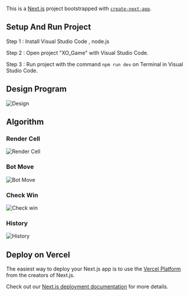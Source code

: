 This is a [Next.js](https://nextjs.org/) project bootstrapped with [`create-next-app`](https://github.com/vercel/next.js/tree/canary/packages/create-next-app).
## Setup And Run Project
  Step 1 : Install Visual Studio Code , node.js 
  
  Step 2 : Open project "XO_Game" with Visual Studio Code.
  
  Step 3 : Run project with the command ``` npm run dev ``` on Terminal in Visual Studio Code.

## Design Program
  ![Design](https://github.com/Nithi-Kerdmongkhon/XO_Game/assets/108142955/a6193330-bcd0-4f95-b2be-064d2e92cbe7)
## Algorithm
  ### Render Cell
  ![Render Cell](https://github.com/Nithi-Kerdmongkhon/XO_Game/assets/108142955/48e8ce90-dab5-4369-88c0-a8cfd3e9f562)
  ### Bot Move
  ![Bot Move](https://github.com/Nithi-Kerdmongkhon/XO_Game/assets/108142955/7c13c3e3-f762-40f1-b4e8-7be752b91403)
  ### Check Win
  ![Check win](https://github.com/Nithi-Kerdmongkhon/XO_Game/assets/108142955/927cf477-5afd-492d-9fb8-527e9db168a3)
  ### History
  ![History](https://github.com/Nithi-Kerdmongkhon/XO_Game/assets/108142955/a7fcd577-e30e-4d10-8a01-8ebc07f9bf3f)


## Deploy on Vercel

The easiest way to deploy your Next.js app is to use the [Vercel Platform]([[(https://xo-game-pi.vercel.app/)]) from the creators of Next.js.

Check out our [Next.js deployment documentation](https://nextjs.org/docs/deployment) for more details.
